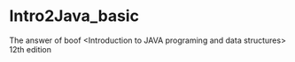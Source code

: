 # Intro2Java_basic
The answer of boof &lt;Introduction to JAVA programing and data structures> 12th edition
